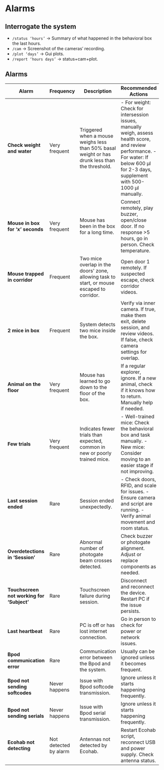 # Alarms

## Interrogate the system

- `/status ‘hours’` → Summary of what happened in the behavioral box the last hours.
- `/cam` → Screenshot of the cameras’ recording.
- `/plot ‘days’` → Gui plots.
- `/report ‘hours days’` → status+cam+plot.

## Alarms
<!--
### ALARM: check weight and water

**Very frequent**

Triggered when a mouse weighs less than 50% of its basal weight or has drunk less than 400 µl in the last 24 hours, or less than 1000 µl in the last 48h.

- **Weight**: Check intersession if all animals have a drop; it might indicate a lack of water or food in the setup, or that the scale is not working well. If it's a single animal, weigh it manually, assess its health score, and check its last session's performance. It might be too lost in the training.
- **Water**: Used to be very important but with CA we can relax. Check if the animal has been drinking less than 600 µl during 2-3 consecutive days, and if so, supplement manually with 500-1000 µl.

### ALARM: mouse has been more than ‘x’ seconds in the box

**Very frequent**

Connect remotely. If the mouse is sleeping, play a buzzer sound or open and close the door. It will exit automatically. If it doesn’t exit after a long time (>5 hours), go in person to check what happens. If the room temperature is very high, they tend to sleep more inside. If so, email Sergi.

### ALARM: Mouse trapped in the corridor

**Frequent**

Usually occurs when 2 mice overlap in the door 2 zone, allowing the task to start. This usually resolves itself, but if not, open door 1 remotely. This alarm can also be triggered if a mouse escapes from the cage and walks on top of the corridor. If you suspect this, check corridor videos where the alarm was triggered.

### ALARM: 2 mice in box

**Frequent**

Check the inner camera remotely. Can you see two mice? If yes, make them exit, delete the session, and check why with videos. If no, check if cam areas are overlapping with the touchscreen (false alarm). Adjust the areas in the camera settings manually.

### ALARM: Animal on the floor

**Very frequent**

Some animals learn how to go down (e.g., A49), and once they learn, they do it often. It’s not harmful, just annoying because they lose a lot of time exploring something unrelated to the task.

- If it’s a regular explorer, just ignore it.
- If it’s a new animal, check why it’s on the floor and if it knows how to come back. If not, you will need to help it manually.

Sometimes this is a false alarm when the camera is moved and areas are misplaced. If so, correct it.

### ALARM: Few trials

**Very frequent in novel animals**

- For well-trained animals: If triggered, something might be wrong in the behavioral box (e.g., a photogate is misplaced, or the pump is not working). Go in person and test the task manually.
- For novel animals: If triggered after being for a long time (>5 days) in the same stage, it means they are very lost in the training. Move them to an easier stage manually.

### ALARM: last session ended

**Rare**

Check remotely what’s happening:

- **Correct functioning of the doors**: If not, go in person and fix it (e.g., dust, motor, or Arduino issues).
- **RFID detections**: If not in the last few hours, check if the button is on.
- **Scale detection**: Tag scale and get weight 4-5 times. It should weigh slightly different numbers. If always 0, it’s likely not working—go in person to check connections.
- **Camera problems**: If the camera is not working, reload academy. If still not working, try `cd /dev → ls` in terminal to check if you can see the camera. If not, reconnect or change its port.
- **Academy script**: Ensure the script is running. If an error occurs, check for wrong lines in subjects or events.
- **Animal movement**: If everything works but animals are not moving, check in person if corridor access is closed or if animals are sick or have escaped.

### ALARM: Overdetections in ‘Session’

**Rare**

Indicates an abnormal amount of photogate beam crosses. This can happen due to interference from the buzzer port or misaligned photogates.

- If Buzzer (Port 2), go in person, connect, and disconnect the device. If it happens many days with the same device, change it.
- If photogates: Check in person if they are correctly aligned. If not, align them. If still not working, change the photogates.

### ALARM: touchscreen not working for ‘Subject’

**Rare**

Usually occurs due to electronic failures. If sporadic, ignore it. If frequent, disconnect the touch device, turn off the PC, reconnect it, and turn it on.

### ALARM: last heartbeat

**Rare**

PC is off or has lost internet connection. Go in person and check what’s happening.

### ALARM: bpod communication error

**Rare**

Sometimes Bpod fails. Ignore it unless it becomes frequent.

## Errors not detected by the alarm system

- **Ecohab not detecting**: Stop Ecohab script, disconnect USB & power supply. Reconnect everything in the following order: 1) Power supply 2) USB 3) Ecohab script. Check that all antennas (1-6) are detected.
- **High temperatures in the room**: Ventilation system is very bad; many times temperatures rise above 24ºC. Email Sergi.
- **Reloading academy**: Stops Ecohab. Be sure to play Ecohab after.
- **Inside camera freeze/doesn’t work**: Reload academy. If still not working, check `cd /dev ls` to find the camera. If not, change the device.
- **Bpod stuck in a task**: Close academy, unplug and plug Bpod (it becomes blue), wait 1 minute, and play academy again.
- **Sound not working**: Check buzzer cables, Bpod power supply (only affects high-pitch sounds).
- **Water not delivered**: Check pump, valves, refill bottle, calibrate.
- **Touchscreen ghost detections**: Remove mask, clean IR frame.
- **Screen issues**: Check cables and display settings. -->

| **Alarm**                                      | **Frequency**         | **Description**                                                                                  | **Recommended Actions**                                                                                                                                                                                                                       |
|------------------------------------------------|-----------------------|--------------------------------------------------------------------------------------------------|---------------------------------------------------------------------------------------------------------------------------------------------------------------------------------------------------------------------------------------------|
| **Check weight and water**                     | Very frequent         | Triggered when a mouse weighs less than 50% basal weight or has drunk less than the threshold.    | - For weight: Check for intersession issues, manually weigh, assess health score, and review performance.  - For water: If below 600 µl for 2-3 days, supplement with 500-1000 µl manually.                                              |
| **Mouse in box for ‘x’ seconds**               | Very frequent         | Mouse has been in the box for a long time.                                                        | Connect remotely, play buzzer, open/close door. If no response >5 hours, go in person. Check temperature.                                                                                                                                   |
| **Mouse trapped in corridor**                  | Frequent              | Two mice overlap in the doors' zone, allowing task to start, or mouse escaped to corridor.        | Open door 1 remotely. If suspected escape, check corridor videos.                                                                                                                                                                           |
| **2 mice in box**                              | Frequent              | System detects two mice inside the box.                                                           | Verify via inner camera. If true, make them exit, delete session, and review videos. If false, check camera settings for overlap.                                                                                                             |
| **Animal on the floor**                        | Very frequent         | Mouse has learned to go down to the floor of the box.                                             | If a regular explorer, ignore. If a new animal, check if it knows how to return. Manually help if needed.                                                                                                                                   |
| **Few trials**                                 | Very frequent         | Indicates fewer trials than expected, common in new or poorly trained mice.                       | - Well-trained mice: Check the behavioral box and task manually.  - New mice: Consider moving to an easier stage if not improving.                                                                                                       |
| **Last session ended**                         | Rare                  | Session ended unexpectedly.                                                                       | - Check doors, RFID, and scale for issues.  - Ensure camera and script are running.  - Verify animal movement and room status.                                                                                                       |
| **Overdetections in ‘Session’**                | Rare                  | Abnormal number of photogate beam crosses detected.                                               | Check buzzer or photogate alignment. Adjust or replace components as needed.                                                                                                                                                                 |
| **Touchscreen not working for ‘Subject’**      | Rare                  | Touchscreen failure during session.                                                               | Disconnect and reconnect the device. Restart PC if the issue persists.                                                                                                                                                                      |
| **Last heartbeat**                             | Rare                  | PC is off or has lost internet connection.                                                        | Go in person to check for power or network issues.                                                                                                                                                                                           |
| **Bpod communication error**                   | Rare                  | Communication error between the Bpod and the system.                                              | Usually can be ignored unless it becomes frequent.                                                                                                                                                                                           |
| **Bpod not sending softcodes**                 | Never happens         | Issue with Bpod softcode transmission.                                                            | Ignore unless it starts happening frequently.                                                                                                                                                                                               |
| **Bpod not sending serials**                   | Never happens         | Issue with Bpod serial transmission.                                                              | Ignore unless it starts happening frequently.                                                                                                                                                                                               |
| **Ecohab not detecting**                       | Not detected by alarm | Antennas not detected by Ecohab.                                                                  | Restart Ecohab script, reconnect USB and power supply. Check antenna status.                                                                                                                                                                 |
